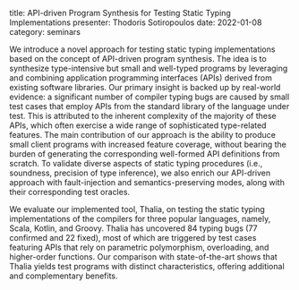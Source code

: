 title: API-driven Program Synthesis for Testing Static Typing Implementations
presenter: Thodoris Sotiropoulos
date: 2022-01-08
category: seminars


We introduce a novel approach for testing static typing implementations based on the concept of API-driven
program synthesis. The idea is to synthesize type-intensive but small and well-typed programs by leveraging
and combining application programming interfaces (APIs) derived from existing software libraries. Our primary
insight is backed up by real-world evidence: a significant number of compiler typing bugs are caused by
small test cases that employ APIs from the standard library of the language under test. This is attributed to
the inherent complexity of the majority of these APIs, which often exercise a wide range of sophisticated
type-related features. The main contribution of our approach is the ability to produce small client programs
with increased feature coverage, without bearing the burden of generating the corresponding well-formed
API definitions from scratch. To validate diverse aspects of static typing procedures (i.e., soundness, precision
of type inference), we also enrich our API-driven approach with fault-injection and semantics-preserving
modes, along with their corresponding test oracles.

We evaluate our implemented tool, Thalia, on testing the static typing implementations of the compilers for
three popular languages, namely, Scala, Kotlin, and Groovy. Thalia has uncovered 84 typing bugs (77 confirmed
and 22 fixed), most of which are triggered by test cases featuring APIs that rely on parametric polymorphism,
overloading, and higher-order functions. Our comparison with state-of-the-art shows that Thalia yields test
programs with distinct characteristics, offering additional and complementary benefits.
